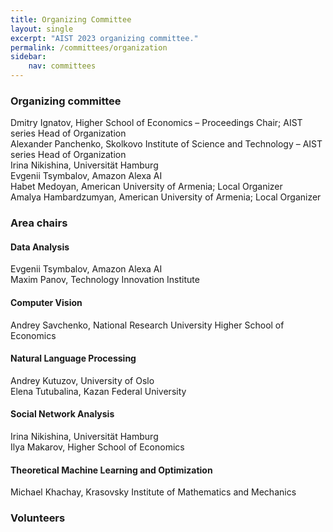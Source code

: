 ```yaml
---
title: Organizing Committee
layout: single
excerpt: "AIST 2023 organizing committee."
permalink: /committees/organization
sidebar: 
    nav: committees 
---
```


<h3>Organizing committee</h3>
Dmitry Ignatov, Higher School of Economics &ndash; Proceedings Chair; AIST series Head of Organization<br/>
Alexander Panchenko, Skolkovo Institute of Science and Technology &ndash; AIST series Head of Organization<br/>
Irina Nikishina, Universität Hamburg<br/>
Evgenii Tsymbalov, Amazon Alexa AI<br/>
Habet Medoyan, American University of Armenia; Local Organizer<br/>
Amalya Hambardzumyan, American University of Armenia; Local Organizer

<h3>Area chairs</h3>

<h4>Data Analysis</h4>
Evgenii Tsymbalov, Amazon Alexa AI<br/>
Maxim Panov, Technology Innovation Institute

<h4>Computer Vision</h4>
Andrey Savchenko, National Research University Higher School of Economics

<h4>Natural Language Processing</h4>
Andrey Kutuzov, University of Oslo<br/>
Elena Tutubalina, Kazan Federal University

<h4>Social Network Analysis</h4>
Irina Nikishina, Universität Hamburg<br/>
Ilya Makarov, Higher School of Economics

<h4>Theoretical Machine Learning and Optimization</h4>
Michael Khachay, Krasovsky Institute of Mathematics and Mechanics<br/>

<h3>Volunteers</h3>
